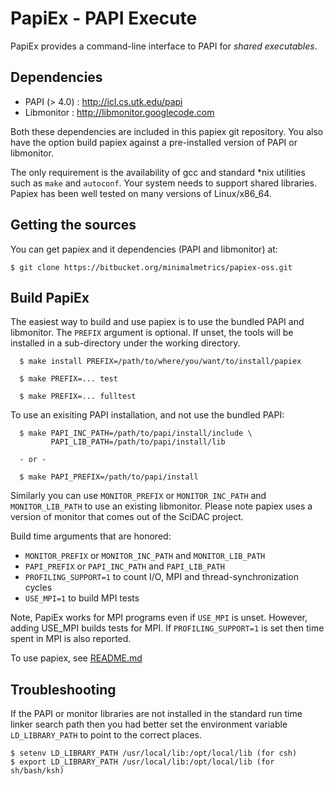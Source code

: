 PapiEx - PAPI Execute
=====================

PapiEx provides a command-line interface to PAPI for *shared executables*.


Dependencies
------------
* PAPI (> 4.0) : http://icl.cs.utk.edu/papi
* Libmonitor   : http://libmonitor.googlecode.com

Both these dependencies are included in this papiex git repository. 
You also have the option build papiex against a pre-installed version of
PAPI or libmonitor.

The only requirement is the availability of gcc and standard *nix utilities
such as `make` and `autoconf`. Your system needs to support shared libraries.
Papiex has been well tested on many versions of Linux/x86_64. 


Getting the sources
-------------------
You can get papiex and it dependencies (PAPI and libmonitor) at:

    $ git clone https://bitbucket.org/minimalmetrics/papiex-oss.git


Build PapiEx
------------

The easiest way to build and use papiex is to use the bundled
PAPI and libmonitor. The `PREFIX` argument is optional. If
unset, the tools will be installed in a sub-directory under the
working directory.

      $ make install PREFIX=/path/to/where/you/want/to/install/papiex 

      $ make PREFIX=... test

      $ make PREFIX=... fulltest


To use an exisiting PAPI installation, and not use the bundled PAPI:

      $ make PAPI_INC_PATH=/path/to/papi/install/include \
             PAPI_LIB_PATH=/path/to/papi/install/lib

      - or -

      $ make PAPI_PREFIX=/path/to/papi/install

Similarly you can use `MONITOR_PREFIX` or `MONITOR_INC_PATH` and
`MONITOR_LIB_PATH` to use an existing libmonitor. Please note 
papiex uses a version of monitor that comes out of the SciDAC project.

Build time arguments that are honored:

 * `MONITOR_PREFIX` or `MONITOR_INC_PATH` and `MONITOR_LIB_PATH`
 * `PAPI_PREFIX` or `PAPI_INC_PATH` and `PAPI_LIB_PATH`
 * `PROFILING_SUPPORT=1` to count I/O, MPI and thread-synchronization cycles
 * `USE_MPI=1` to build MPI tests
	
Note, PapiEx works for MPI programs even if `USE_MPI` is unset. However,
adding USE_MPI builds tests for MPI. If `PROFILING_SUPPORT=1` is set
then time spent in MPI is also reported. 

To use papiex, see [README.md](README.md)


Troubleshooting
---------------

If the PAPI or monitor libraries are not installed in the standard run time 
linker search path then you had better set the environment variable
`LD_LIBRARY_PATH` to point to the correct places. 

    $ setenv LD_LIBRARY_PATH /usr/local/lib:/opt/local/lib (for csh)
    $ export LD_LIBRARY_PATH /usr/local/lib:/opt/local/lib (for sh/bash/ksh)
